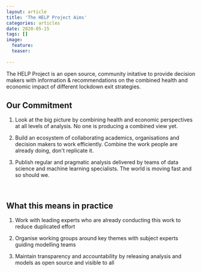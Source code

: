 ```yaml
---
layout: article
title: 'The HELP Project Aims'
categories: articles
date: 2020-05-15
tags: []
image:
  feature: 
  teaser: 
  
---
```


The HELP Project is an open source, community initative to provide decision makers with information & recommendations on the combined health and economic impact of different lockdown exit strategies.
<br />

## Our Commitment

1. Look at the big picture by combining health and economic perspectives at all levels of analysis. No one is producing a combined view yet.

2. Build an ecosystem of collaborating academics, organisations and decision makers to work efficiently. Combine the work people are already doing, don't replicate it. 

3. Publish regular and pragmatic analysis delivered by teams of data science and machine learning specialists. The world is moving fast and so should we.

<br />

## What this means in practice

1. Work with leading experts who are already conducting this work to reduce duplicated effort

2. Organise working groups around key themes with subject experts guiding modelling teams 

3. Maintain transparency and accountability by releasing analysis and models as open source and visible to all

<br />
